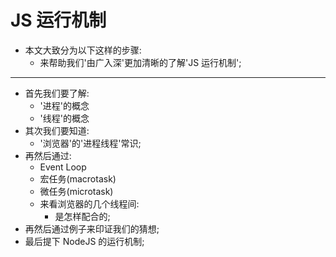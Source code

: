 # JS 运行机制

- 本文大致分为以下这样的步骤:
  - 来帮助我们'由广入深'更加清晰的了解'JS 运行机制';

---

- 首先我们要了解:
  - '进程'的概念
  - '线程'的概念
- 其次我们要知道:
  - '浏览器'的'进程线程'常识;
- 再然后通过:
  - Event Loop
  - 宏任务(macrotask)
  - 微任务(microtask)
  - 来看浏览器的几个线程间:
    - 是怎样配合的;
- 再然后通过例子来印证我们的猜想;
- 最后提下 NodeJS 的运行机制;
